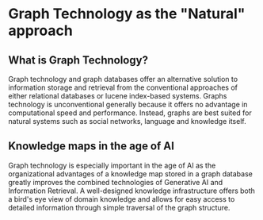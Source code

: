 # Graph Technology as the "Natural" approach

## What is Graph Technology?  

Graph technology and graph databases offer an alternative solution to information storage and retrieval from the conventional approaches of either relational databases or lucene index-based systems. Graphs technology is unconventional generally because it offers no advantage in computational speed and performance. Instead, graphs are best suited for natural systems such as social networks, language and knowledge itself.

## Knowledge maps in the age of AI

Graph technology is especially important in the age of AI as the organizational advantages of a knowledge map stored in a graph database greatly improves the combined technologies of Generative AI and Information Retrieval. A well-designed knowledge infrastructure offers both a bird's eye view of domain knowledge and allows for easy access to detailed information through simple traversal of the graph structure.